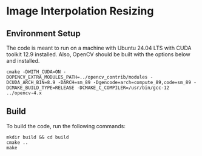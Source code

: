 # Image Interpolation Resizing
## Environment Setup
The code is meant to run on a machine with Ubuntu 24.04 LTS with CUDA toolkit 12.9 installed. Also, OpenCV should be built with the options below and installed.
```
cmake -DWITH_CUDA=ON -DOPENCV_EXTRA_MODULES_PATH=../opencv_contrib/modules -DCUDA_ARCH_BIN=8.9 -DARCH=sm_89 -Dgencode=arch=compute_89,code=sm_89 -DCMAKE_BUILD_TYPE=RELEASE -DCMAKE_C_COMPILER=/usr/bin/gcc-12 ../opencv-4.x
```
## Build
To build the code, run the following commands:
```
mkdir build && cd build
cmake ..
make
```
